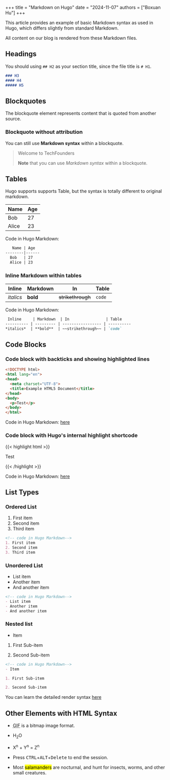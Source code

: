 +++
title = "Markdown on Hugo"
date = "2024-11-07"
authors = ["Boxuan Hu"]
+++

This article provides an example of basic Markdown syntax as used in Hugo, which differs slightly from standard Markdown. 

All content on our blog is rendered from these Markdown files.

<!--more-->

## Headings

You should using `## H2` as your section title, since the file title is `# H1`.

```markdown
### H3
#### H4
##### H5
```

## Blockquotes

The blockquote element represents content that is quoted from another source.


### Blockquote without attribution

You can still use __Markdown syntax__ within a blockquote.

> Welcome to TechFounders
>
> __Note__ that you can use _Markdown syntax_ within a blockquote.


## Tables

Hugo supports supports Table, but the syntax is totally different to original markdown.

   Name | Age
--------|------
  Bob   | 27
  Alice | 23

Code in Hugo Markdown:

```markdown
   Name | Age
--------|------
  Bob   | 27
  Alice | 23
```


### Inline Markdown within tables

 Inline     | Markdown  | In                | Table
---------- | --------- | ----------------- | ----------
*italics*  | **bold**  | ~~strikethrough~~ | `code`


Code in Hugo Markdown:

```markdown
 Inline     | Markdown  | In                | Table
---------- | --------- | ----------------- | ----------
*italics*  | **bold**  | ~~strikethrough~~ | `code`
```


## Code Blocks

### Code block with backticks and showing highlighted lines

```html {linenos=table, hl_lines=[1,"4-5",8], linenostart=199}
<!DOCTYPE html>
<html lang="en">
<head>
  <meta charset="UTF-8">
  <title>Example HTML5 Document</title>
</head>
<body>
  <p>Test</p>
</body>
</html>
```

Code in Hugo Markdown: [here]()

### Code block with Hugo's internal highlight shortcode

{{< highlight html >}}
<!DOCTYPE html>
<html lang="en">
<head>
  <meta charset="UTF-8">
  <title>Example HTML5 Document</title>
</head>
<body>
  <p>Test</p>
</body>
</html>
{{< /highlight >}}

Code in Hugo Markdown: [here]()


## List Types

### Ordered List

1. First item
2. Second item
3. Third item

```markdown
<!-- code in Hugo Markdown-->
1. First item
2. Second item
3. Third item
```

### Unordered List

- List item
- Another item
- And another item

```markdown
<!-- code in Hugo Markdown-->
- List item
- Another item
- And another item
```

### Nested list

- Item

1. First Sub-item

2. Second Sub-item

```markdown
<!-- code in Hugo Markdown-->
- Item

1. First Sub-item

2. Second Sub-item
```

You can learn the detailed render syntax [here](https://github.com/TechFounders-Berkeley/TechBlog/tree/main/content/posts)


## Other Elements with HTML Syntax

- <abbr title="Graphics Interchange Format">GIF</abbr> is a bitmap image format.

- H<sub>2</sub>O

- X<sup>n</sup> + Y<sup>n</sup> = Z<sup>n</sup>

- Press <kbd>CTRL</kbd>+<kbd>ALT</kbd>+<kbd>Delete</kbd> to end the session.

- Most <mark>salamanders</mark> are nocturnal, and hunt for insects, worms, and other small creatures.

